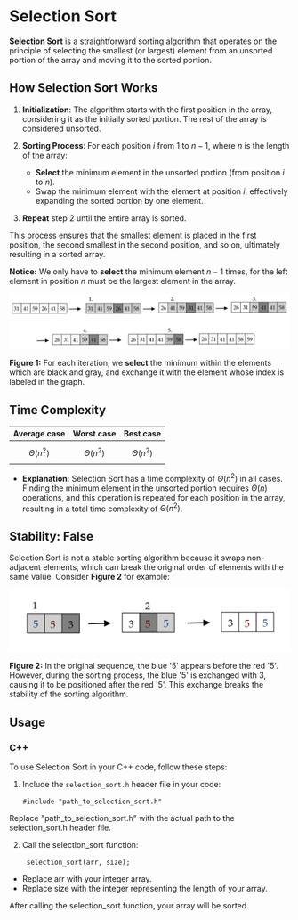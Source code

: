 # Selection Sort

**Selection Sort** is a straightforward sorting algorithm that operates on the principle of selecting the smallest (or largest) element from an unsorted portion of the array and moving it to the sorted portion.

## How Selection Sort Works

1. **Initialization**: The algorithm starts with the first position in the array, considering it as the initially sorted portion. The rest of the array is considered unsorted.

2. **Sorting Process**:
   For each position $i$ from 1 to $n-1$, where $n$ is the length of the array:
    - **Select** the minimum element in the unsorted portion (from position $i$ to $n$).
    - Swap the minimum element with the element at position $i$, effectively expanding the sorted portion by one element.
   
3. **Repeat** step 2 until the entire array is sorted.

This process ensures that the smallest element is placed in the first position, the second smallest in the second position, and so on, ultimately resulting in a sorted array.

**Notice:** We only have to **select** the minimum element $n-1$ times, for the left element in position $n$ must be the largest element in the array.

![Figure 1](https://github.com/mjyang0902/Data-Structure/blob/main/sort/figures/selection_sort.png)

**Figure 1:** For each iteration, we **select** the minimum within the elements which are black and gray, and exchange it with the element whose index is labeled in the graph.

## Time Complexity
| Average case | Worst case | Best case |
|:------------:|:----------:|:---------:|
| $$\Theta(n^2)$$ | $$\Theta(n^2)$$ | $$\Theta(n^2)$$ |

- **Explanation**: Selection Sort has a time complexity of $\Theta(n^2)$ in all cases. Finding the minimum element in the unsorted portion requires $\Theta(n)$ operations, and this operation is repeated for each position in the array, resulting in a total time complexity of $\Theta(n^2)$.

## Stability: False

Selection Sort is not a stable sorting algorithm because it swaps non-adjacent elements, which can break the original order of elements with the same value. Consider **Figure 2** for example:

![Figure 2](https://github.com/mjyang0902/Data-Structure/blob/main/sort/figures/selection_sort-2.png)

**Figure 2:** In the original sequence, the blue '5' appears before the red '5'. However, during the sorting process, the blue '5' is exchanged with 3, causing it to be positioned after the red '5'. This exchange breaks the stability of the sorting algorithm.

## Usage

### C++

To use Selection Sort in your C++ code, follow these steps:

1. Include the `selection_sort.h` header file in your code:
   ```
   #include "path_to_selection_sort.h"
   ```
Replace "path_to_selection_sort.h" with the actual path to the selection_sort.h header file.

2. Call the selection_sort function:
   ```
    selection_sort(arr, size);
   ```
 - Replace arr with your integer array.
 - Replace size with the integer representing the length of your array.
     
After calling the selection_sort function, your array will be sorted.
